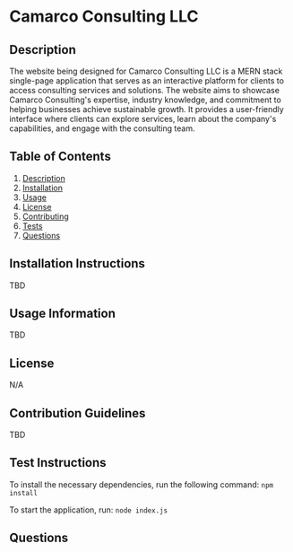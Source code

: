 # Camarco Consulting LLC

## Description

The website being designed for Camarco Consulting LLC is a MERN stack single-page application that serves as an interactive platform for clients to access consulting services and solutions. The website aims to showcase Camarco Consulting's expertise, industry knowledge, and commitment to helping businesses achieve sustainable growth. It provides a user-friendly interface where clients can explore services, learn about the company's capabilities, and engage with the consulting team.

## Table of Contents

1. [Description](#description)
2. [Installation](#installation)
3. [Usage](#usage)
4. [License](#license)
5. [Contributing](#contributing)
6. [Tests](#tests)
7. [Questions](#questions)

## Installation Instructions

TBD

## Usage Information

TBD

## License
N/A

## Contribution Guidelines

TBD

## Test Instructions

To install the necessary dependencies, run the following command:
```npm install```


To start the application, run:
```node index.js```


## Questions

